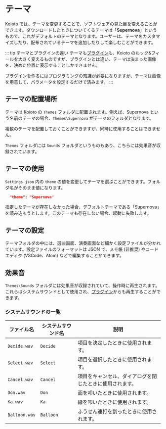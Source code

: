 # テーマ

Koioto では、テーマを変更することで、ソフトウェアの見た目を変えることができます。ダウンロードしたときについてくるテーマは「**Supernova**」というもので、これがデフォルトのテーマとなります。ユーザーは、テーマをカスタマイズしたり、配布されているテーマを追加したりして楽しむことができます。

::: tip テーマとプラグインの違い
テーマも[プラグイン](/plugin/)も、Koioto のルック&フィールを大きく変えるものですが、プラグインとは違い、テーマは決まった画像を、決めた位置に表示することしかできません。

プラグインを作るにはプログラミングの知識が必要になりますが、テーマは画像を用意して、パラメータを設定するだけで済みます。
:::

## テーマの配置場所

テーマは Koioto の ``Themes`` フォルダに配置されます。例えば、Supernova という名前のテーマの場合、``Themes\Supernova`` がテーマのフォルダとなります。

複数のテーマを配置しておくことができますが、同時に使用することはできません。

``Themes`` フォルダには ``Sounds`` フォルダというものもあり、こちらには効果音が収録されています。

## テーマの使用

``Settings.json`` 内の ``theme`` の値を変更してテーマを選ぶことができます。フォルダ名がそのまま値になります。

```json {1}
  "theme": "Supernova"
```

指定したテーマが存在しなかった場合、デフォルトテーマである「Supernova」を読み込もうとします。このテーマも存在しない場合、起動に失敗します。

## テーマの設定

テーマフォルダの中には、選曲画面、演奏画面など細かく設定ファイルが分かれています。設定ファイルのフォーマットは JSON で、メモ帳 (非推奨) やコードエディタ (VSCode、Atom) などで編集することができます。

## 効果音

``Themes\Sounds`` フォルダには効果音が収録されていて、操作時に再生されます。これらはシステムサウンドとして使用され、[プラグイン](/plugin/)からも再生することができます。

### システムサウンドの一覧

| ファイル名 | システムサウンド名 | 説明 |
| --- | --- | --- |
| ``Decide.wav`` | ``Decide`` | 項目を決定したときに使用されます。 |
| ``Select.wav`` | ``Select`` | 項目を選択したときに使用されます。 |
| ``Cancel.wav`` | ``Cancel`` | 項目をキャンセル、ダイアログを閉じたときに使用されます。 |
| ``Don.wav`` | ``Don`` | 面を叩いたときに使用されます。 |
| ``Ka.wav`` | ``Ka`` | 縁を叩いたときに使用されます。 |
| ``Balloon.wav`` | ``Balloon`` | ふうせん連打を割ったときに使用されます。 |